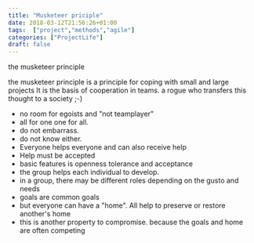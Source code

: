 ```yaml
---
title: "Musketeer priciple"
date: 2018-03-12T21:56:26+01:00
tags:  ["project","methods","agile"]
categories: ["ProjectLife"]
draft: false
---
```

the musketeer principle

the musketeer principle is a principle for coping with small and large projects
It is the basis of cooperation in teams. a rogue who transfers this thought to a society ;-)

- no room for egoists and "not teamplayer"
- all for one one for all.
- do not embarrass.
- do not know either.
- Everyone helps everyone and can also receive help
- Help must be accepted
- basic features is openness tolerance and acceptance
- the group helps each individual to develop.
- in a group, there may be different roles depending on the gusto and needs
- goals are common goals
- but everyone can have a "home". All help to preserve or restore another's home
- this is another property to compromise. because the goals and home are often competing

